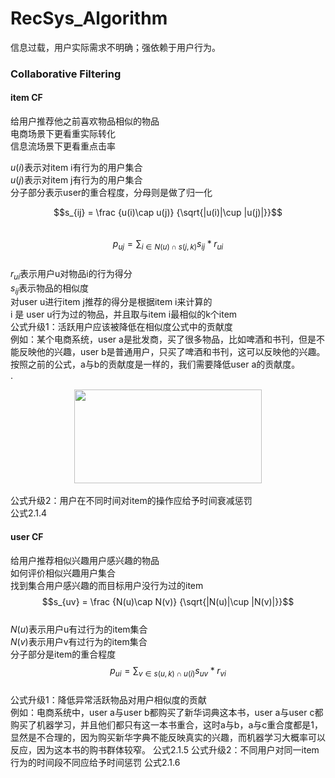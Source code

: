 # RecSys_Algorithm

信息过载，用户实际需求不明确；强依赖于用户行为。  

### Collaborative Filtering
#### item CF

给用户推荐他之前喜欢物品相似的物品  
电商场景下更看重实际转化  
信息流场景下更看重点击率  

$u(i)$表示对item i有行为的用户集合  
$u(j)$表示对item j有行为的用户集合  
分子部分表示user的重合程度，分母则是做了归一化  

$$s_{ij} = \frac {u(i)\cap u(j)} {\sqrt{|u(i)|\cup |u(j)|}}$$  
$$p_{uj} = \sum_{i\in N(u) \cap s(j,k)} {s_{ij} * r_{ui}}$$  
$r_{ui}$表示用户u对物品i的行为得分  
$s_{ij}$表示物品的相似度  
对user u进行item j推荐的得分是根据item i来计算的  
i 是 user u行为过的物品，并且取与item i最相似的k个item  
公式升级1：活跃用户应该被降低在相似度公式中的贡献度  
例如：某个电商系统，user a是批发商，买了很多物品，比如啤酒和书刊，但是不能反映他的兴趣，user b是普通用户，只买了啤酒和书刊，这可以反映他的兴趣。按照之前的公式，a与b的贡献度是一样的，我们需要降低user a的贡献度。  
.<div align=center><img src="https://github.com/TripleHack/RecSys_Algorithm/blob/master/RecSys公式/2.1.3.png)" width="300" height="150" /></div>  
公式升级2：用户在不同时间对item的操作应给予时间衰减惩罚  
公式2.1.4  

#### user CF
给用户推荐相似兴趣用户感兴趣的物品  
如何评价相似兴趣用户集合  
找到集合用户感兴趣的而目标用户没行为过的item  
$$s_{uv} = \frac {N(u)\cap N(v)} {\sqrt{|N(u)|\cup |N(v)|}}$$  
$N(u)$表示用户u有过行为的item集合  
$N(v)$表示用户v有过行为的item集合  
分子部分是item的重合程度  
$$p_{ui} = \sum_{v\in s(u,k) \cap u(i)} {s_{uv} * r_{vi}}$$  
公式升级1：降低异常活跃物品对用户相似度的贡献  
例如：电商系统中，user a与user b都购买了新华词典这本书，user a与user c都购买了机器学习，并且他们都只有这一本书重合，这时a与b，a与c重合度都是1，显然是不合理的，因为购买新华字典不能反映真实的兴趣，而机器学习大概率可以反应，因为这本书的购书群体较窄。
公式2.1.5
公式升级2：不同用户对同一item行为的时间段不同应给予时间惩罚
公式2.1.6
